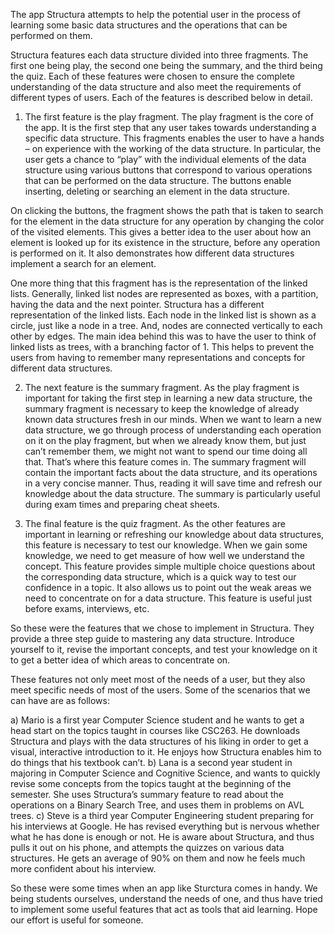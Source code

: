 The app Structura attempts to help the potential user in the process of learning some basic data structures and the operations that can be performed on them.

Structura features each data structure divided into three fragments. The first one being play, the second one being the summary, and the third being the quiz. Each of these features were chosen to ensure the complete understanding of the data structure and also meet the requirements of different types of users. Each of the features is described below in detail.

1.	The first feature is the play fragment. The play fragment is the core of the app. It is the first step that any user takes towards understanding a specific data structure. This fragments enables the user to have a hands – on experience with the working of the data structure. In particular, the user gets a chance to “play” with the individual elements of the data structure using various buttons that correspond to various operations that can be performed on the data structure. The buttons enable inserting, deleting or searching an element in the data structure. 

On clicking the buttons, the fragment shows the path that is taken to search for the element in the data structure for any operation by changing the color of the visited elements. This gives a better idea to the user about how an element is looked up for its existence in the structure, before any operation is performed on it. It also demonstrates how different data structures implement a search for an element.

One more thing that this fragment has is the representation of the linked lists. Generally, linked list nodes are represented as boxes, with a partition, having the data and the next pointer. Structura has a different representation of the linked lists. Each node in the linked list is shown as a circle, just like a node in a tree. And, nodes are connected vertically to each other by edges. The main idea behind this was to have the user to think of linked lists as trees, with a branching factor of 1. This helps to prevent the users from having to remember many representations and concepts for different data structures.

2.	The next feature is the summary fragment. As the play fragment is important for taking the first step in learning a new data structure, the summary fragment is necessary to keep the knowledge of already known data structures fresh in our minds. When we want to learn a new data structure, we go through process of understanding each operation on it on the play fragment, but when we already know them, but just can’t remember them, we might not want to spend our time doing all that. That’s where this feature comes in. The summary fragment will contain the important facts about the data structure, and its operations in a very concise manner. Thus, reading it will save time and refresh our knowledge about the data structure. The summary is particularly useful during exam times and preparing cheat sheets.

3.	The final feature is the quiz fragment. As the other features are important in learning or refreshing our knowledge about data structures, this feature is necessary to test our knowledge. When we gain some knowledge, we need to get measure of how well we understand the concept. This feature provides simple multiple choice questions about the corresponding data structure, which is a quick way to test our confidence in a topic. It also allows us to point out the weak areas we need to concentrate on for a data structure. This feature is useful just before exams, interviews, etc.

So these were the features that we chose to implement in Structura. They provide a three step guide to mastering any data structure. Introduce yourself to it, revise the important concepts, and test your knowledge on it to get a better idea of which areas to concentrate on. 

These features not only meet most of the needs of a user, but they also meet specific needs of most of the users. Some of the scenarios that we can have are as follows:

a) Mario is a first year Computer Science student and he wants to get a head start on the topics taught in courses like CSC263. He downloads Structura and plays with the data structures of his liking in order to get a visual, interactive introduction to it. He enjoys how Structura enables him to do things that his textbook can’t.
b)  Lana is a second year student in majoring in Computer Science and Cognitive Science, and wants to quickly revise some concepts from the topics taught at the beginning of the semester. She uses Structura’s summary feature to read about the operations on a Binary Search Tree, and uses them in problems on AVL trees.
c) Steve is a third year Computer Engineering student preparing for his interviews at Google. He has revised everything but is nervous whether what he has done is enough or not. He is aware about Structura, and thus pulls it out on his phone, and attempts the quizzes on various data structures. He gets an average of 90% on them and now he feels much more confident about his interview.

So these were some times when an app like Sturctura comes in handy. We being students ourselves, understand the needs of one, and thus have tried to implement some useful features that act as tools that aid learning. Hope our effort is useful for someone.

